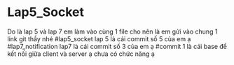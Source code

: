 # Lap5_Socket
Do là lap 5 và lap 7 em làm vào cùng 1 file cho nên là em gửi vào chung 1 link git thầy nhé
#lap5_socket
lap 5 là cái commit số 5 của em ạ
#lap7_notification
lap7 là cái commit số 3 của em ạ
#commit 1 là cái base để kết nối giữa client và server ạ chưa có chức năng ạ

